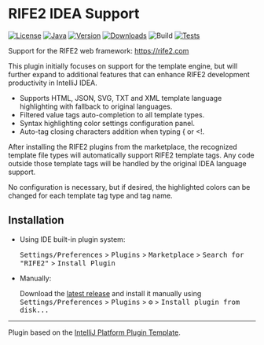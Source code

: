 # RIFE2 IDEA Support

[![License](https://img.shields.io/badge/license-Apache%20License%202.0-blue.svg)](https://opensource.org/licenses/Apache-2.0)
[![Java](https://img.shields.io/badge/java-11%2B-blue)](https://www.oracle.com/java/technologies/javase/jdk11-archive-downloads.html)
[![Version](https://img.shields.io/jetbrains/plugin/v/RIFE2.svg)](https://plugins.jetbrains.com/plugin/RIFE2)
[![Downloads](https://img.shields.io/jetbrains/plugin/d/RIFE2.svg)](https://plugins.jetbrains.com/plugin/RIFE2)
![Build](https://github.com/gbevin/rife2-idea/workflows/Build/badge.svg)
[![Tests](https://rife2.com/tests-badge/badge/com.uwyn.rife2/rife2-idea)](https://github.com/gbevin/rife2/actions/workflows/gradle.yml)
<!-- Plugin description -->
Support for the RIFE2 web framework: https://rife2.com

This plugin initially focuses on support for the template engine, but will
further expand to additional features that can enhance RIFE2 development
productivity in IntelliJ IDEA.

* Supports HTML, JSON, SVG, TXT and XML template language highlighting with
  fallback to original languages.
* Filtered value tags auto-completion to all template types.
* Syntax highlighting color settings configuration panel.
* Auto-tag closing characters addition when typing { or <!.

After installing the RIFE2 plugins from the marketplace, the recognized template
file types will automatically support RIFE2 template tags. Any code outside
those template tags will be handled by the original IDEA language support.

No configuration is necessary, but if desired, the highlighted colors can be
changed for each template tag type and tag name.
<!-- Plugin description end -->

## Installation

- Using IDE built-in plugin system:
  
  <kbd>Settings/Preferences</kbd> > <kbd>Plugins</kbd> > <kbd>Marketplace</kbd> > <kbd>Search for "RIFE2"</kbd> >
  <kbd>Install Plugin</kbd>
  
- Manually:

  Download the [latest release](https://github.com/gbevin/rife2-idea/releases/latest) and install it manually using
  <kbd>Settings/Preferences</kbd> > <kbd>Plugins</kbd> > <kbd>⚙️</kbd> > <kbd>Install plugin from disk...</kbd>


---
Plugin based on the [IntelliJ Platform Plugin Template][template].

[template]: https://github.com/JetBrains/intellij-platform-plugin-template
